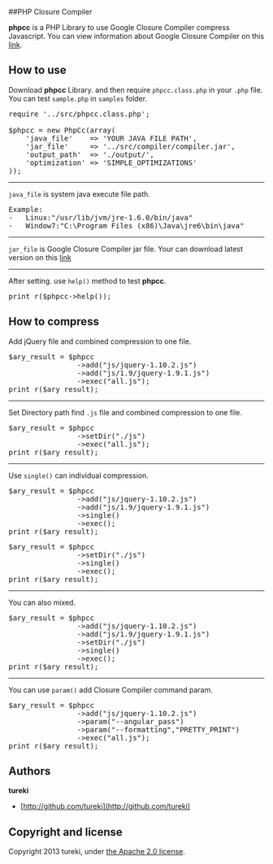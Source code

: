 ##PHP Closure Compiler

**phpcc** is a PHP Library to use Google Closure Compiler compress Javascript.
You can view information about Google Closure Compiler on this [link](https://developers.google.com/closure/compiler/).



## How to use

Download **phpcc** Library. and then require <code>phpcc.class.php</code> in your <code>.php</code> file. You can test <code>sample.php</code> in <code>samples</code> folder.

<pre>
require '../src/phpcc.class.php';

$phpcc = new PhpCc(array(
	'java_file'    => 'YOUR JAVA FILE PATH',
	'jar_file'     => '../src/compiler/compiler.jar', 
	'output_path'  => './output/',
	'optimization' => 'SIMPLE_OPTIMIZATIONS'
));
</pre>



----

<code>java_file</code> is system java execute file path. 
<pre>
Example:
-   Linux:"/usr/lib/jvm/jre-1.6.0/bin/java"
-   Window7:"C:\Program Files (x86)\Java\jre6\bin\java"
</pre>




----

<code>jar_file</code> is Google Closure Compiler jar file. Your can download latest version on this [link](http://code.google.com/p/closure-compiler/wiki/BinaryDownloads)




----

After setting. use <code>help()</code> method to test **phpcc**. 
<pre>
print_r($phpcc->help());
</pre>



## How to compress

Add jQuery file and combined compression to one file.
<pre>
$ary_result = $phpcc
                ->add("js/jquery-1.10.2.js")
                ->add("js/1.9/jquery-1.9.1.js")
                ->exec("all.js");
print_r($ary_result);
</pre>



----

Set Directory path find <code>.js</code> file and combined compression to one file.
<pre>
$ary_result = $phpcc
                ->setDir("./js")
                ->exec("all.js");
print_r($ary_result);
</pre>



----

Use <code>single()</code> can individual compression.
<pre>
$ary_result = $phpcc
                ->add("js/jquery-1.10.2.js")
                ->add("js/1.9/jquery-1.9.1.js")
                ->single()
                ->exec();
print_r($ary_result);
</pre>
<pre>
$ary_result = $phpcc
                ->setDir("./js")
                ->single()
                ->exec();
print_r($ary_result);
</pre>



----

You can also mixed.
<pre>
$ary_result = $phpcc
                ->add("js/jquery-1.10.2.js")
                ->add("js/1.9/jquery-1.9.1.js")
                ->setDir("./js")
                ->single()
                ->exec();
print_r($ary_result);
</pre>



----

You can use <code>param()</code> add Closure Compiler command param.
<pre>
$ary_result = $phpcc
                ->add("js/jquery-1.10.2.js")
                ->param("--angular_pass")
                ->param("--formatting","PRETTY_PRINT")
                ->exec("all.js");
print_r($ary_result);
</pre>



## Authors

**tureki**

+ [http://github.com/tureki](http://github.com/tureki)



## Copyright and license

Copyright 2013 tureki, under [the Apache 2.0 license](LICENSE).
